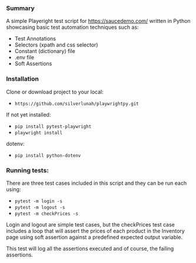 ### Summary
A simple Playeright test script for https://saucedemo.com/ written in Python showcasing basic test automation techniques such as:

- Test Annotations
- Selectors (xpath and css selector)
- Constant (dictionary) file
- .env file
- Soft Assertions

### Installation
  Clone or download project to your local:
  - `https://github.com/silverlunah/playwrightpy.git`
    
  If not yet installed:
  - `pip install pytest-playwright`
  - `playwright install`

  dotenv:
  - `pip install python-dotenv`

### Running tests:
There are three test cases included in this script and they can be run each using:
- `pytest -m login -s`
- `pytest -m logout -s`
- `pytest -m checkPrices -s`

Login and logout are simple test cases, but the checkPrices test case includes a loop that will assert the prices of each product in the Inventory page using soft assertion against a predefined expected output variable.

This test will log all the assertions executed and of course, the failing assertions.
